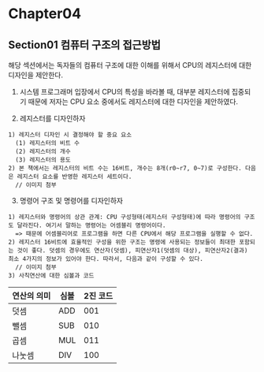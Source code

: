 # Chapter04
## Section01 컴퓨터 구조의 접근방법
해당 섹션에서는 독자들의 컴퓨터 구조에 대한 이해를 위해서 CPU의 레지스터에 대한 디자인을 제안한다. 

  1. 시스템 프로그래머 입장에서 CPU의 특성을 바라볼 때, 대부분 레지스터에 집중되기 때문에 저자는 CPU 요소 중에서도 레지스터에 대한 디자인을 제안하였다.

  2. 레지스터를 디자인하자

    1) 레지스터 디자인 시 결정해야 할 중요 요소
      (1) 레지스터의 비트 수
      (2) 레지스터의 개수
      (3) 레지스터의 용도  
    2) 본 책에서는 레지스터의 비트 수는 16비트, 개수는 8개(r0~r7, 0~7)로 구성한다. 다음은 레지스터 요소를 반영한 레지스터 세트이다.
      // 이미지 첨부

  3. 명령어 구조 및 명령어를 디자인하자

    1) 레지스터와 명령어의 상관 관계: CPU 구성형태(레지스터 구성형태)에 따라 명령어의 구조도 달라진다. 여기서 말하는 명령어는 어셈블리 명령어이다.
      => 때문에 어셈블리어로 프로그램을 하면 다른 CPU에서 해당 프로그램을 실행할 수 없다.
    2) 레지스터 16비트에 효율적인 구성을 위한 구조는 명령에 사용되는 정보들이 최대한 포함되는 것이 좋다. 덧셈의 경우에도 연산자(덧셈), 피연산자1(덧셈의 대상), 피연산자2(결과) 최소 4가지의 정보가 있어야 한다. 따라서, 다음과 같이 구성할 수 있다.
      // 이미지 첨부
    3) 사칙연산에 대한 심볼과 코드
|연산의 의미|심볼|2진 코드|
|------|---|---|
|덧셈|ADD|001|
|뺄셈|SUB|010|
|곱셈|MUL|011|
|나눗셈|DIV|100|
